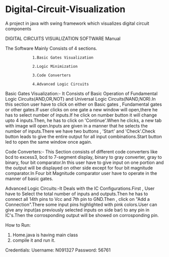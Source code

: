 # Digital-Circuit-Visualization
A project in java with swing framework which visualizes digital circuit components

DIGITAL CIRCUITS VISUALIZATION SOFTWARE Manual

The Software Mainly Consists of 4 sections.
			
				1.Basic Gates Visualization
				
				2.Logic Minimization

				3.Code Converters

				4.Advanced Logic Circuits

Basic Gates Visualization:- It Consists of Basic Operation of Fundamental Logic Circuits(AND,OR,NOT) and Universal Logic Circuits(NAND,NOR).In this section user have to click on either on Basic gates , Fundamental gates or other gates.If user clicks on one gate a new window will open,there he has to select number of inputs.If he click on number button it will change upto 4 inputs.Then, he has to click on 'Continue'.When he clicks, a new tab with image will open.Inputs are given in a manner that he selects the number of inputs.There we have two buttons , 'Start' and 'Check'.Check button leads to give the entire output for all input combinations.Start button led to open the same window once again.

Code Converters:- This Section consists of different code converters like bcd to excess3, bcd to 7-segment display, binary to gray converter, gray to binary, four bit comparator.In this user have to give input on one portion and the output will be displayed on other side except for four bit magnitude comparator.In Four bit Magnitude comparator user have to operate in the manner of basic gates.


Advanced Logic Circuits:-It Deals with the IC Configurations.First , User have to Select the total number of inputs and outputs.Then he has to connect all 14th pins to Vcc and 7th pin to GND.Then , click on "Add a Connection".There some input pins highlighted with pink colors.User can give any input(as previously selected inputs on side bar) to any pin in IC's.Then the corrosponding output will be showed on corrosponding pin.


How to Run:

1. Home.java is having main class
2. compile it and run it.

Credentials:
Username: N091327
Password: 56761
